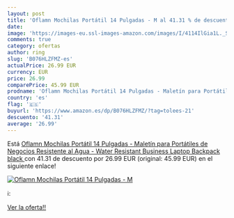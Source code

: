 ```yaml
---
layout: post
title: 'Oflamn Mochilas Portátil 14 Pulgadas - M al 41.31 % de descuento'
date: 
image: 'https://images-eu.ssl-images-amazon.com/images/I/4114IlGia1L._SL200_.jpg'
comments: true
category: ofertas
author: ring
slug: 'B076HLZFMZ-es'
actualPrice: 26.99 EUR
currency: EUR
price: 26.99
comparePrice: 45.99 EUR
prodname: 'Oflamn Mochilas Portátil 14 Pulgadas - Maletín para Portátiles de Negocios Resistente al Agua - Water Resistant Business Laptop Backpack  black '
country: 'es'
flag: '🇪🇸'
buyurl: 'https://www.amazon.es/dp/B076HLZFMZ/?tag=tolees-21'
descuento: '41.31'
average: '26.99'
---
```


Está [Oflamn Mochilas Portátil 14 Pulgadas - Maletín para Portátiles de Negocios Resistente al Agua - Water Resistant Business Laptop Backpack  black ](https://www.amazon.es/dp/B076HLZFMZ/?tag=tolees-21) con 41.31 de descuento por 26.99 EUR (original: 45.99 EUR) en el siguiente enlace!

[![Oflamn Mochilas Portátil 14 Pulgadas - M](https://images-eu.ssl-images-amazon.com/images/I/4114IlGia1L._SL200_.jpg)](https://www.amazon.es/dp/B076HLZFMZ/?tag=tolees-21)

ℹ️:


[Ver la oferta!!](https://www.amazon.es/dp/B076HLZFMZ/?tag=tolees-21)
